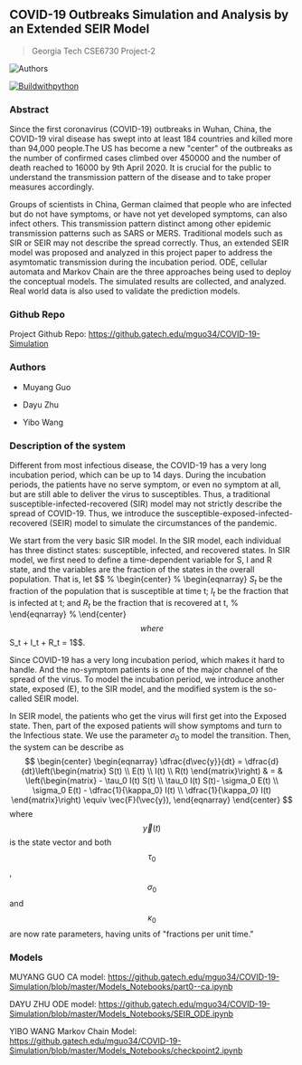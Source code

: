 <script type="text/javascript" src="http://cdn.mathjax.org/mathjax/latest/MathJax.js?config=default"></script>


## COVID-19 Outbreaks Simulation and Analysis by an Extended SEIR Model

>Georgia Tech CSE6730 Project-2

![Authors](https://img.shields.io/badge/authors:-Muyang_Guo,_Dayu_Zhu,_Yibo_Wang-blue.svg)

[![Buildwithpython](https://img.shields.io/badge/Build--With--Python3-9cf?style=for-the-badge&logo=Python)](https://www.python.org/)

### Abstract

Since the first coronavirus (COVID-19) outbreaks in Wuhan, China, the COVID-19 viral disease has swept into at least 184 countries and killed more than 94,000 people.The US has become a new "center" of the outbreaks as the number of confirmed cases climbed over 450000 and the number of death reached to 16000 by 9th April 2020. It is crucial for the public to understand the transmission pattern of the disease and to take proper measures accordingly. 

Groups of scientists in China, German claimed that people who are infected but do not have symptoms, or have not yet developed symptoms, can also infect others. This transmission pattern distinct among other epidemic transmission patterns such as SARS or MERS. Traditional models such as SIR or SEIR may not describe the spread correctly. Thus, an extended SEIR model was proposed and analyzed in this project paper to address the asymtomatic transmission during the incubation period.
ODE, cellular automata and Markov Chain are the three approaches being used to deploy the conceptual models. The simulated results are collected, and analyzed. Real world data is also used to validate the prediction models. 

### Github Repo

Project Github Repo: https://github.gatech.edu/mguo34/COVID-19-Simulation

### Authors

- Muyang Guo

- Dayu Zhu

- Yibo Wang


### Description of the system

Different from most infectious disease, the COVID-19 has a very long incubation period, which can be up to 14 days. During the incubation periods, the patients have no serve symptom, or even no symptom at all, but are still able to deliver the virus to susceptibles. Thus, a traditional susceptible-infected-recovered (SIR) model may not strictly describe the spread of COVID-19. Thus, we introduce the susceptible-exposed-infected-recovered (SEIR) model to simulate the circumstances of the pandemic. 

We start from the very basic SIR model. In the SIR model, each individual has three distinct states: susceptible, infected, and recovered states. In SIR model, we first need to define a time-dependent variable for S, I and R state, and the variables are the fraction of the states in the overall population. That is, let
$$
% \begin{center}
% \begin{eqnarray}
$S_t$ be the fraction of the population that is susceptible at time t;
$I_t$ be the fraction that is infected at t; and
$R_t$ be the fraction that is recovered at t,
% \end{eqnarray}
% \end{center}
$$
where $$S_t + I_t + R_t = 1$$. 

Since COVID-19 has a very long incubation period, which makes it hard to handle. And the no-symptom patients is one of the major channel of the spread of the virus. To model the incubation period, we introduce another state, exposed (E), to the SIR model, and the modified system is the so-called SEIR model.

In SEIR model, the patients who get the virus will first get into the Exposed state. Then, part of the exposed patients will show symptoms and turn to the Infectious state. We use the parameter $\sigma_0$ to model the transition. Then, the system can be describe as
$$
\begin{center}
\begin{eqnarray}
  \dfrac{d\vec{y}}{dt}
  = \dfrac{d}{dt}\left(\begin{matrix}
      S(t) \\
      E(t) \\
      I(t) \\
      R(t)
    \end{matrix}\right)
  & = & \left(\begin{matrix}
      - \tau_0 I(t) S(t) \\
      \tau_0 I(t) S(t)- \sigma_0 E(t) \\
      \sigma_0 E(t) - \dfrac{1}{\kappa_0} I(t) \\
      \dfrac{1}{\kappa_0} I(t)
    \end{matrix}\right)
  \equiv \vec{F}(\vec{y}),
\end{eqnarray}
\end{center}
$$
where $$\vec{y}(t)$$ is the state vector and both $$\tau_0$$, $$\sigma_0$$ and $$\kappa_0$$ are now rate parameters, having units of "fractions per unit time."


### Models

MUYANG GUO CA model: https://github.gatech.edu/mguo34/COVID-19-Simulation/blob/master/Models_Notebooks/part0--ca.ipynb




DAYU ZHU ODE model: https://github.gatech.edu/mguo34/COVID-19-Simulation/blob/master/Models_Notebooks/SEIR_ODE.ipynb




YIBO WANG Markov Chain Model: https://github.gatech.edu/mguo34/COVID-19-Simulation/blob/master/Models_Notebooks/checkpoint2.ipynb



